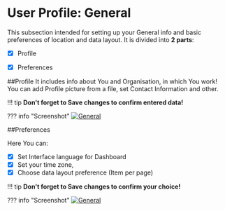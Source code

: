 # User Profile: General


This subsection intended  for setting up your General info and basic preferences of location and data layout.
It is divided into **2 parts**:

- [x] Profile
- [x] Preferences


##Profile
It includes info about You and Organisation, in which You work! 
You can add Profile picture from a file, set Contact Information and other.

!!! tip
    **Don't forget to Save changes to confirm entered data!**

??? info "Screenshot"
    [![General](../images/general1.png)](../images/general1.png)


##Preferences

Here You can:

- [x] Set Interface language for Dashboard 
- [x] Set your time zone,
- [x] Choose data layout preference (Item per page)

!!! tip
    **Don't forget to Save changes to confirm your choice!**

??? info "Screenshot"
    [![General](../images/general2.png)](../images/general2.png)